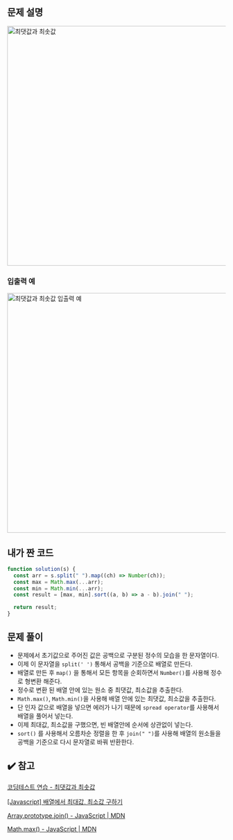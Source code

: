 ## 문제 설명

<img width="553" alt="최댓값과 최솟값" src="https://user-images.githubusercontent.com/47416686/117418626-99f5c080-af56-11eb-8820-3175c88bbf14.png">

### 입출력 예

<img width="553" alt="최댓값과 최솟값 입출력 예" src="https://user-images.githubusercontent.com/47416686/117418663-a37f2880-af56-11eb-8c29-63c674468027.png">

## 내가 짠 코드

```jsx
function solution(s) {
  const arr = s.split(" ").map((ch) => Number(ch));
  const max = Math.max(...arr);
  const min = Math.min(...arr);
  const result = [max, min].sort((a, b) => a - b).join(" ");

  return result;
}
```

## 문제 풀이

- 문제에서 초기값으로 주어진 값은 공백으로 구분된 정수의 모습을 한 문자열이다.
- 이제 이 문자열을 `split(' ')` 통해서 공백을 기준으로 배열로 만든다.
- 배열로 만든 후 `map()` 을 통해서 모든 항목을 순회하면서 `Number()`를 사용해 정수로 형변환 해준다.
- 정수로 변환 된 배열 안에 있는 원소 중 최댓값, 최소값을 추출한다.
- `Math.max()`, `Math.min()`을 사용해 배열 안에 있는 최댓값, 최소값을 추출한다.
- 단 인자 값으로 배열을 넣으면 에러가 나기 때문에 `spread operator`를 사용해서 배열을 풀어서 넣는다.
- 이제 최대값, 최소값을 구했으면, 빈 배열안에 순서에 상관없이 넣는다.
- `sort()` 를 사용해서 오름차순 정렬을 한 후 `join(" ")`를 사용해 배열의 원소들을 공백을 기준으로 다시 문자열로 바꿔 반환한다.

## ✔️ 참고

[코딩테스트 연습 - 최댓값과 최솟값](https://programmers.co.kr/learn/courses/30/lessons/12939)

[[Javascript] 배열에서 최대값, 최소값 구하기](https://hianna.tistory.com/487)

[Array.prototype.join() - JavaScript | MDN](https://developer.mozilla.org/ko/docs/Web/JavaScript/Reference/Global_Objects/Array/join)

[Math.max() - JavaScript | MDN](https://developer.mozilla.org/ko/docs/Web/JavaScript/Reference/Global_Objects/Math/max)
